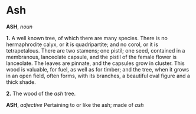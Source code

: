 # Ash

**ASH**, _noun_

**1.** A well known tree, of which there are many species. There is no hermaphrodite calyx, or it is quadripartite; and no corol, or it is tetrapetalous. There are two stamens; one pistil; one seed, contained in a membranous, lanceolate capsule, and the pistil of the female flower is lanceolate. The leaves are pinnate, and the capsules grow in cluster. This wood is valuable, for fuel, as well as for timber; and the tree, when it grows in an open field, often forms, with its branches, a beautiful oval figure and a thick shade.

**2.** The wood of the _ash_ tree.

**ASH**, _adjective_ Pertaining to or like the ash; made of _ash_